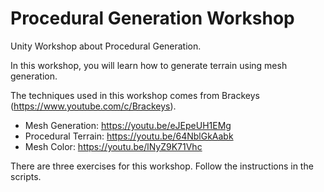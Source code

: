 # Procedural Generation Workshop
Unity Workshop about Procedural Generation.

In this workshop, you will learn how to generate terrain using mesh generation.

The techniques used in this workshop comes from Brackeys (https://www.youtube.com/c/Brackeys).
- Mesh Generation: https://youtu.be/eJEpeUH1EMg
- Procedural Terrain: https://youtu.be/64NblGkAabk
- Mesh Color: https://youtu.be/lNyZ9K71Vhc

There are three exercises for this workshop.
Follow the instructions in the scripts.
